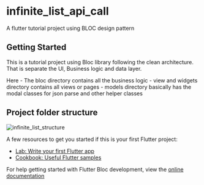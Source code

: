 # infinite_list_api_call

A flutter tutorial project using BLOC design pattern

## Getting Started

This is a tutorial project using Bloc library following the clean architecture.
That is separate the UI, Business logic and data layer.

Here
    - The bloc directory contains all the business logic
    - view and widgets directory contains all views or pages 
    - models directory basically has the modal classes for json parse and other helper classes


## Project folder structure

![infinite_list_structure](https://github.com/PoroshMondal/flutter_infinite_list/assets/47239915/1a2f5112-0aa9-49d2-94fb-c0ec556ff25c)

A few resources to get you started if this is your first Flutter project:

- [Lab: Write your first Flutter app](https://docs.flutter.dev/get-started/codelab)
- [Cookbook: Useful Flutter samples](https://docs.flutter.dev/cookbook)

For help getting started with Flutter Bloc development, view the
[online documentation](https://bloclibrary.dev/#/gettingstarted)
